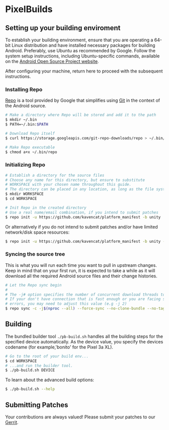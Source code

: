 # PixelBuilds #

## Setting up your building enviroment ##

To establish your building environment, ensure that you are operating a 64-bit Linux distribution and have installed necessary packages for building Android. Preferably, use Ubuntu as recommended by Google. Follow the system setup instructions, including Ubuntu-specific commands, available on the [Android Open Source Project website](https://source.android.com/source/initializing.html#setting-up-a-linux-build-environment).

After configuring your machine, return here to proceed with the subsequent instructions.

### Installing Repo ###

[Repo](http://source.android.com/source/developing.html) is a tool provided by Google that
simplifies using [Git](http://git-scm.com/book) in the context of the Android source.

```bash
# Make a directory where Repo will be stored and add it to the path
$ mkdir ~/.bin
$ PATH=~/.bin:$PATH

# Download Repo itself
$ curl https://storage.googleapis.com/git-repo-downloads/repo > ~/.bin/repo

# Make Repo executable
$ chmod a+x ~/.bin/repo
```

### Initializing Repo ###

```bash
# Establish a directory for the source files
# Choose any name for this directory, but ensure to substitute
# WORKSPACE with your chosen name throughout this guide.
# The directory can be placed in any location, as long as the file system is case-sensitive.
$ mkdir WORKSPACE
$ cd WORKSPACE

# Init Repo in the created directory
# Use a real name/email combination, if you intend to submit patches
$ repo init -u https://github.com/kavencat/platform_manifest -b unity
```

Or alternatively if you do not intend to submit patches and/or have limited network/disk space resources:

```bash
$ repo init -u https://github.com/kavencat/platform_manifest -b unity --depth=1
```


### Syncing the source tree ###

This is what you will run each time you want to pull in upstream changes. Keep in mind that on your
first run, it is expected to take a while as it will download all the required Android source files
and their change histories.

```bash
# Let the Repo sync begin
#
# The -j# option specifies the number of concurrent download threads to run.
# If your don't have connection that is fast enough or you are facing some sync
# errors, you may need to adjust this value (e.g -j 2)
$ repo sync -c -j$(nproc --all) --force-sync --no-clone-bundle --no-tags
```

## Building ##

The bundled builder tool `./pb-build.sh` handles all the building steps for the specified device
automatically. As the device value, you specify the devices codename (for example,'bonito' 
for the Pixel 3a XL).

```bash
# Go to the root of your build env...
$ cd WORKSPACE
# ...and run the builder tool.
$ ./pb-build.sh DEVICE
```

To learn about the advanced build options:

```bash
$ ./pb-build.sh --help
```

## Submitting Patches ##
Your contributions are always valued! Please submit your patches to our [Gerrit](https://review.pixelbuilds.org).

